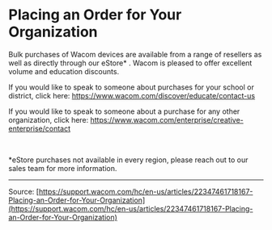# Placing an Order for Your Organization

Bulk purchases of Wacom devices are available from a range of resellers as well as directly through our eStore* . Wacom is pleased to offer excellent volume and education discounts. 


If you would like to speak to someone about purchases for your school or district, click here: https://www.wacom.com/discover/educate/contact-us


If you would like to speak to someone about a purchase for any other organization, click here: https://www.wacom.com/enterprise/creative-enterprise/contact


 


*eStore purchases not available in every region, please reach out to our sales team for more information.

---
Source: [https://support.wacom.com/hc/en-us/articles/22347461718167-Placing-an-Order-for-Your-Organization](https://support.wacom.com/hc/en-us/articles/22347461718167-Placing-an-Order-for-Your-Organization)
